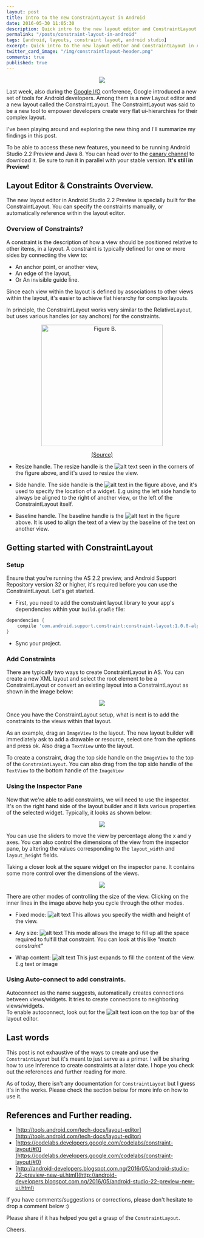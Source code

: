 ```yaml
---
layout: post
title: Intro to the new ConstraintLayout in Android
date: 2016-05-30 11:05:30
description: Quick intro to the new layout editor and ConstraintLayout in Android
permalink: "/posts/constraint-layout-in-android"
tags: [android, layouts, constraint layout, android studio]
excerpt: Quick intro to the new layout editor and ConstraintLayout in Android
twitter_card_image: "/img/constraintlayout-header.png"
comments: true
published: true
---
```


<p align="center">
	<img src="/img/constraintlayout-header.png">
</p>

Last week, also during the [Google I/O](https://events.google.com/io2016/) conference, Google introduced a new set of tools for Android developers. Among them is a new Layout editor and a new layout called the ConstraintLayout.
The ConstraintLayout was said to be a new tool to empower developers create very flat ui-hierarchies for their complex layout.

I've been playing around and exploring the new thing and I'll summarize my findings in this post.

To be able to access these new features, you need to be running Android Studio 2.2 Preview and Java 8.
You can head over to the [canary channel](http://tools.android.com/download/studio) to download it. Be sure to run it in parallel with your stable version. **It's still in Preview!**

## Layout Editor & Constraints Overview.
The new layout editor in Android Studio 2.2 Preview is specially built for the ConstraintLayout.
You can specify the constraints manually, or automatically reference within the layout editor.

### Overview of Constraints?
A constraint is the description of how a view should be positioned relative to other items, in a layout.
A constraint is typically defined for one or more sides by connecting the view to:  

  * An anchor point, or another view,
  * An edge of the layout,
  * Or An invisible guide line.

Since each view within the layout is defined by associations to other views within the layout, it's easier to achieve flat hierarchy for complex layouts.

In principle, the ConstraintLayout works very similar to the RelativeLayout, but uses various handles (or say anchors) for the constraints.


<div>
    <p align="center">
        <img src="/img/constraint-layout-fig-b.png" alt="Figure B." style="width:320px; height:auto;">
    </p>
    <p align="center">
        <a href="https://codelabs.developers.google.com/codelabs/constraint-layout/index.html#3">(Source) </a>
    </p>
</div>



  * Resize handle. The resize handle is the ![alt text](/img/constraintlayout-resize-handle.png "Resize Handle") seen in the corners of the figure above, and it's used to resize the view.

  * Side handle. The side handle is the ![alt text](/img/constraintlayout-side-handle.png "Side Handle") in the figure above, and it's used to specify the location of a widget. E.g using the left side handle to always be aligned to the right of another view, or the left of the ConstraintLayout itself.
  * Baseline handle. The baseline handle is the ![alt text](/img/constraintlayout-baseline-handle.png "Baseline Handle") in the figure above. It is used to align the text of a view by the baseline of the text on another view.




## Getting started with ConstraintLayout

### Setup
Ensure that you're running the AS 2.2 preview, and Android Support Repository version 32 or higher, it's required before you can use the ConstraintLayout. Let's get started.

 * First, you need to add the constraint layout library to your app's dependencies within your `build.gradle` file:

```gradle
dependencies {
    compile 'com.android.support.constraint:constraint-layout:1.0.0-alpha1'
}
```

 * Sync your project.

### Add Constraints

There are typically two ways to create ConstraintLayout in AS. You can create a new XML layout
and select the root element to be a ConstraintLayout or convert an existing layout into a ConstraintLayout as shown in the image below:


<p align="center">
	<img src="/img/constraintlayout-covert.png">
</p>


Once you have the ConstraintLayout setup, what is next is to add the constraints to the views within that layout.

As an example, drag an `ImageView` to the layout. The new layout builder will immediately ask to add a drawable or resource, select one from the options and press ok.
Also drag a `TextView` unto the layout.

To create a constraint, drag the top side handle on the `ImageView` to the top of the `ConstraintLayout`.
You can also drag from the top side handle of the `TextView` to the bottom handle of the `ImageView`

### Using the Inspector Pane
Now that we're able to add constraints, we will need to use the inspector. It's on the right hand side of the layout builder and it lists various properties of the selected widget. Typically, it looks as shown below:

<p align="center">
	<img src="/img/constraintlayout-inspector-pane.png">
</p>

You can use the sliders to move the view by percentage along the x and y axes.
You can also control the dimensions of the view from the inspector pane, by altering the values corresponding to the `layout_width` and `layout_height` fields.

Taking a closer look at the square widget on the inspector pane. It contains some more control over the dimensions of the views.

<p align="center">
	<img src="/img/constraintlayout-inspector-widget.png">
</p>

There are other modes of controlling the size of the view. Clicking on the inner lines in the image above help you cycle through the other modes.

  * Fixed mode: ![alt text]( {{site.url}}/img/constraintlayout-inspector-fixed.png "Fixed mode") This allows you specify the width and height of the view.  

  * Any size: ![alt text]( {{site.url}}/img/constraintlayout-inspector-any-size.png "Any size") This mode allows the image to fill up all the space required to fulfill that constraint. You can look at this like _"match constraint"_  

  * Wrap content: ![alt text]( {{site.url}}/img/constraintlayout-inspector-wrap-content.png "Wrap content") This just expands to fill the content of the view. E.g text or image


### Using Auto-connect to add constraints.
Autoconnect as the name suggests, automatically creates connections between views/widgets. It tries to create connections to neighboring views/widgets.  
To enable autoconnect, look out for the ![alt text]( {{site.url}}/img/constraintlayout-autoconnect.png "Autoconnect") icon on the top bar of the layout editor.

## Last words
This post is not exhaustive of the ways to create and use the `ConstraintLayout` but it's meant to just serve as a primer. I will be sharing how to use Inference to create constraints at a later date. I hope you check out the references and further reading for more.

As of today, there isn't any documentation for `ConstraintLayout` but I guess it's in the works. Please check the section below for more info on how to use it.

## References and Further reading.
  * [http://tools.android.com/tech-docs/layout-editor](http://tools.android.com/tech-docs/layout-editor)
  * [https://codelabs.developers.google.com/codelabs/constraint-layout/#0](https://codelabs.developers.google.com/codelabs/constraint-layout/#0)
  * [http://android-developers.blogspot.com.ng/2016/05/android-studio-22-preview-new-ui.html](http://android-developers.blogspot.com.ng/2016/05/android-studio-22-preview-new-ui.html)


If you have comments/suggestions or corrections, please don't hesitate to drop a comment below :)

Please share if it has helped you get a grasp of the `ConstraintLayout`.

Cheers.
